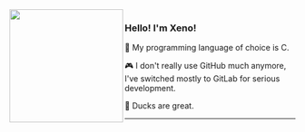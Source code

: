 <img align="left" src="https://cdn.discordapp.com/attachments/746914406276792413/795105373388013598/duck.png" width=200>

### Hello! I'm Xeno!

💾 My programming language of choice is C.

🎮 I don't really use GitHub much anymore, I've switched mostly to GitLab for serious development.

🦆 Ducks are great.

---

<!--
  Go away <3
-->
